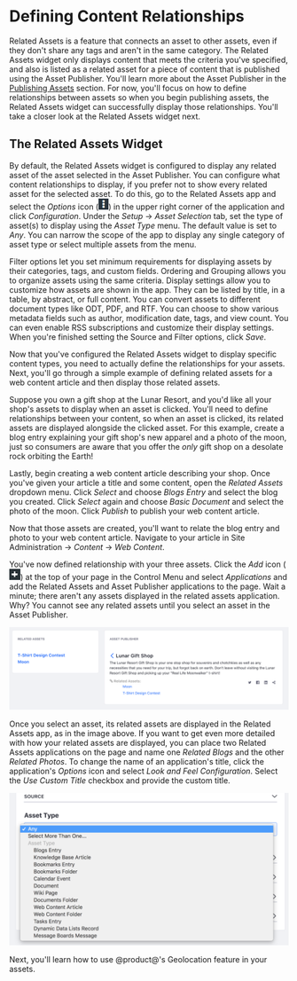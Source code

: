 # Defining Content Relationships [](id=defining-content-relationships)

Related Assets is a feature that connects an asset to other assets, even if 
they don't share any tags and aren't in the same category. The Related Assets 
widget only displays content that meets the criteria you've specified, and 
also is listed as a related asset for a piece of content that is published 
using the Asset Publisher. You'll learn more about the Asset Publisher in the
[Publishing Assets](/discover/portal/-/knowledge_base/7-1/publishing-assets)
section. For now, you'll focus on how to define relationships between assets so
when you begin publishing assets, the Related Assets widget can
successfully display those relationships. You'll take a closer look at the
Related Assets widget next.

## The Related Assets Widget

By default, the Related Assets widget is configured to display any related
asset of the asset selected in the Asset Publisher. You can configure what
content relationships to display, if you prefer not to show every related asset
for the selected asset. To do this, go to the Related Assets app and select the
*Options* icon (![Options](../../../images/icon-options.png)) in the upper right
corner of the application and click *Configuration*. Under the *Setup* &rarr;
*Asset Selection* tab, set the type of asset(s) to display using the *Asset
Type* menu. The default value is set to *Any*. You can narrow the scope of the
app to display any single category of asset type or select multiple assets from
the menu.

Filter options let you set minimum requirements for displaying assets by their
categories, tags, and custom fields. Ordering and Grouping allows you to
organize assets using the same criteria. Display settings allow you to customize
how assets are shown in the app. They can be listed by title, in a table,
by abstract, or full content. You can convert assets to different document types
like ODT, PDF, and RTF. You can choose to show various metadata fields such as
author, modification date, tags, and view count. You can even enable RSS
subscriptions and customize their display settings. When you're finished setting
the Source and Filter options, click *Save*.

Now that you've configured the Related Assets widget to display specific
content types, you need to actually define the relationships for your assets.
Next, you'll go through a simple example of defining related assets for a web
content article and then display those related assets.

Suppose you own a gift shop at the Lunar Resort, and you'd like all your shop's
assets to display when an asset is clicked. You'll need to define relationships
between your content, so when an asset is clicked, its related assets are
displayed alongside the clicked asset. For this example, create a blog entry
explaining your gift shop's new apparel and a photo of the moon, just so
consumers are aware that you offer the *only* gift shop on a desolate rock
orbiting the Earth!

Lastly, begin creating a web content article describing your shop. Once you've
given your article a title and some content, open the *Related Assets* dropdown
menu. Click *Select* and choose *Blogs Entry* and select the blog you created.
Click *Select* again and choose *Basic Document* and select the photo of the
moon. Click *Publish* to publish your web content article.

Now that those assets are created, you'll want to relate the blog entry and
photo to your web content article. Navigate to your article in Site
Administration &rarr; *Content* &rarr; *Web Content*.

You've now defined relationship with your three assets. Click the *Add* icon
(![Add](../../../images/icon-control-menu-add.png)) at the top of your page in
the Control Menu and select *Applications* and add the Related Assets and Asset
Publisher applications to the page. Wait a minute; there aren't any assets
displayed in the related assets application. Why? You cannot see any related
assets until you select an asset in the Asset Publisher.

![Figure 1: Select an asset in the Asset Publisher to see its related assets displayed in the Related Assets application.](../../../images/related-assets-app-1.png)

Once you select an asset, its related assets are displayed in the Related Assets
app, as in the image above. If you want to get even more detailed with how your
related assets are displayed, you can place two Related Assets applications on
the page and name one *Related Blogs* and the other *Related Photos*. To change
the name of an application's title, click the application's *Options* icon and
select *Look and Feel Configuration*. Select the *Use Custom Title* checkbox and
provide the custom title.

![Figure 2: Related Assets applications can be configured to display specific content.](../../../images/related-assets-app-2.png)

Next, you'll learn how to use @product@'s Geolocation feature in your assets.
